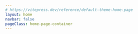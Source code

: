 ```yaml
---
# https://vitepress.dev/reference/default-theme-home-page
layout: home
navbar: false
pageClass: home-page-container
---
```


<style lang="less">
.home-page-container {
  .VPHome { margin-bottom: 0}
  .container { padding:0; max-width: 100% }
}
</style>

<script setup>
import HomePage from './components/home-page.vue'
</script>

<HomePage />
